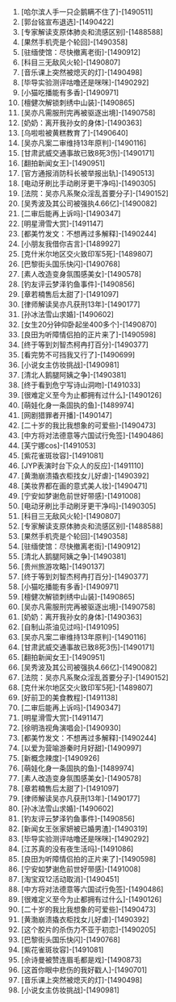 
1. [哈尔滨人手一只企鹅瞒不住了]-[1490511]
1. [郭台铭宣布退选]-[1490422]
1. [专家解读支原体肺炎和流感区别]-[1488588]
1. [果然手机壳是个轮回]-[1490358]
1. [驻缅使馆：尽快撤离老街]-[1490912]
1. [科目三无敌风火轮]-[1490807]
1. [音乐课上突然被熄灭的灯]-[1490498]
1. [毕导实验测评咕噜还是咪咪]-[1490292]
1. [小猫吃播能有多香]-[1490971]
1. [檀健次解锁刺绣中山装]-[1490865]
1. [吴亦凡需服刑完再被驱逐出境]-[1490758]
1. [奶奶：离开我孙女的身体]-[1490363]
1. [乌啦啦被黄糕教育了]-[1490640]
1. [吴亦凡案二审维持13年原判]-[1490116]
1. [甘肃武威交通事故已致8死3伤]-[1490171]
1. [翻拍新闻女王]-[1490951]
1. [官方通报消防科长被举报出轨]-[1490513]
1. [电动牙刷比手动刷牙更干净吗]-[1490305]
1. [法院：吴亦凡系聚众淫乱首要分子]-[1490152]
1. [吴秀波及其公司被强执4.66亿]-[1490082]
1. [二审后能再上诉吗]-[1490347]
1. [明星滑雪大赏]-[1491147]
1. [都美竹发文：不想再过多解释]-[1490244]
1. [小朋友我借你吉言]-[1489927]
1. [克什米尔地区交火致印军5死]-[1489807]
1. [巴黎街头国乐快闪]-[1490768]
1. [素人改造变身氛围感美女]-[1490578]
1. [钓友评云梦泽钓鱼事件]-[1490856]
1. [章若楠售后太甜了]-[1491097]
1. [律师解读吴亦凡获刑13年]-[1490177]
1. [孙冰法雪山求婚]-[1490602]
1. [女生20分钟仰卧起坐400多个]-[1490870]
1. [良田为听障情侣拍的正片来了]-[1490598]
1. [终于等到刘智杰柯冉打百分]-[1490377]
1. [看完势不可挡我又行了]-[1490699]
1. [小说女主仿妆挑战]-[1490981]
1. [清北人鹅腿阿姨之争]-[1490381]
1. [终于看到危宁写诗山洞吻]-[1491033]
1. [很难定义至今为止都拥有过什么]-[1490126]
1. [萌娃化身一条固执的鱼]-[1489974]
1. [网剧猎罪者开播]-[1490147]
1. [二十岁的我比我想象的可爱些]-[1490473]
1. [中方将对法德意等六国试行免签]-[1490486]
1. [芙宁娜cos]-[1491053]
1. [紫花雀斑妆容]-[1491081]
1. [JYP表演时台下众人的反应]-[1491110]
1. [黄渤崩溃撬衣柜找女儿好虐]-[1490392]
1. [美妆界都在画的意式美人妆]-[1490471]
1. [宁安如梦谢危前世好带感]-[1491008]
1. [电动牙刷比手动刷牙更干净吗]-[1490305]
1. [科目三无敌风火轮]-[1490807]
1. [专家解读支原体肺炎和流感区别]-[1488588]
1. [果然手机壳是个轮回]-[1490358]
1. [驻缅使馆：尽快撤离老街]-[1490912]
1. [清北人鹅腿阿姨之争]-[1490381]
1. [贵州旅游攻略]-[1490137]
1. [终于等到刘智杰柯冉打百分]-[1490377]
1. [小猫吃播能有多香]-[1490971]
1. [檀健次解锁刺绣中山装]-[1490865]
1. [吴亦凡需服刑完再被驱逐出境]-[1490758]
1. [奶奶：离开我孙女的身体]-[1490363]
1. [自制山茶油见过吗]-[1491095]
1. [吴亦凡案二审维持13年原判]-[1490116]
1. [甘肃武威交通事故已致8死3伤]-[1490171]
1. [翻拍新闻女王]-[1490951]
1. [吴秀波及其公司被强执4.66亿]-[1490082]
1. [法院：吴亦凡系聚众淫乱首要分子]-[1490152]
1. [克什米尔地区交火致印军5死]-[1489807]
1. [好前卫的美食教程]-[1491138]
1. [二审后能再上诉吗]-[1490347]
1. [明星滑雪大赏]-[1491147]
1. [徐明浩视角演唱会]-[1490930]
1. [都美竹发文：不想再过多解释]-[1490244]
1. [以爱为营喻游秦时月好甜]-[1490997]
1. [新概念辣度]-[1490926]
1. [萌娃化身一条固执的鱼]-[1489974]
1. [素人改造变身氛围感美女]-[1490578]
1. [章若楠售后太甜了]-[1491097]
1. [律师解读吴亦凡获刑13年]-[1490177]
1. [孙冰法雪山求婚]-[1490602]
1. [钓友评云梦泽钓鱼事件]-[1490856]
1. [新闻女王张家妍被已婚男渣]-[1490319]
1. [毕导实验测评咕噜还是咪咪]-[1490292]
1. [江苏真的没有夜生活吗]-[1491086]
1. [良田为听障情侣拍的正片来了]-[1490598]
1. [宁安如梦谢危前世好带感]-[1491008]
1. [淘宝双12活动取消]-[1490451]
1. [中方将对法德意等六国试行免签]-[1490486]
1. [很难定义至今为止都拥有过什么]-[1490126]
1. [二十岁的我比我想象的可爱些]-[1490473]
1. [黄渤崩溃撬衣柜找女儿好虐]-[1490392]
1. [这个胶片的杀伤力不亚于初恋]-[1490205]
1. [巴黎街头国乐快闪]-[1490768]
1. [紫花雀斑妆容]-[1491081]
1. [佘诗曼被赞连眉毛都是戏]-[1490873]
1. [这首你眼中悲伤的我好戳人]-[1490701]
1. [音乐课上突然被熄灭的灯]-[1490498]
1. [小说女主仿妆挑战]-[1490981]